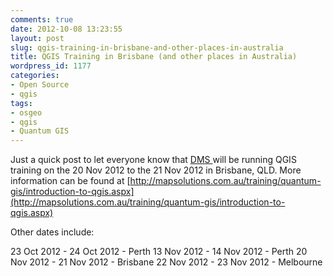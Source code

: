 ```yaml
---
comments: true
date: 2012-10-08 13:23:55
layout: post
slug: qgis-training-in-brisbane-and-other-places-in-australia
title: QGIS Training in Brisbane (and other places in Australia)
wordpress_id: 1177
categories:
- Open Source
- qgis
tags:
- osgeo
- qgis
- Quantum GIS
---
```


Just a quick post to let everyone know that [DMS ](http://mapsolutions.com.au)will be running QGIS training on the 20 Nov 2012 to the 21 Nov 2012 in Brisbane, QLD. More information can be found at [http://mapsolutions.com.au/training/quantum-gis/introduction-to-qgis.aspx](http://mapsolutions.com.au/training/quantum-gis/introduction-to-qgis.aspx)

Other dates include:

23 Oct 2012 - 24 Oct 2012 - Perth
13 Nov 2012 - 14 Nov 2012 - Perth
20 Nov 2012 - 21 Nov 2012 - Brisbane
22 Nov 2012 - 23 Nov 2012 - Melbourne

